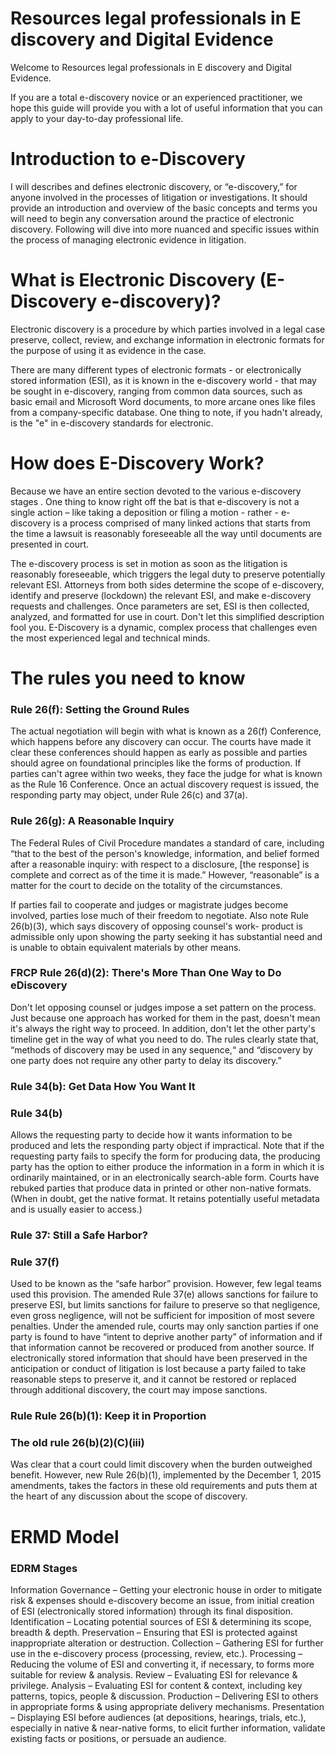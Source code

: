 #  Resources legal professionals in E discovery and Digital Evidence

Welcome to Resources legal professionals in E discovery and Digital Evidence.

If you are a total e-discovery novice or an experienced practitioner, we hope this guide will provide you with a lot of useful information that you can apply to your day-to-day professional life.

# Introduction to e-Discovery
I will describes and defines electronic discovery, or “e-discovery,” for anyone involved in the processes of litigation or investigations. It should provide an introduction and overview of the basic concepts and terms you will need to begin any conversation around the practice of electronic discovery. Following will dive into more nuanced and specific issues within the process of managing electronic evidence in litigation.

# What is Electronic Discovery (E-Discovery  e-discovery)?

Electronic discovery is a procedure by which parties involved in a legal case preserve, collect, review, and exchange information in electronic formats for the purpose of using it as evidence in the case. 

There are many different types of electronic formats - or electronically stored information (ESI), as it is known in the e-discovery world - that may be sought in e-discovery, ranging from common data sources, such as basic email and Microsoft Word documents, to more arcane ones like files from a company-specific database. One thing to note, if you hadn't already, is the "e" in e-discovery standards for electronic. 

# How does E-Discovery Work?

Because we have an entire section devoted to the various e-discovery stages . One thing to know right off the bat is that e-discovery is not a single action – like taking a deposition or filing a motion - rather - e-discovery is a process comprised of many linked actions that starts from the time a lawsuit is reasonably foreseeable all the way until documents are presented in court. 

The e-discovery process is set in motion as soon as the litigation is reasonably foreseeable, which triggers the legal duty to preserve potentially relevant ESI. Attorneys from both sides determine the scope of e-discovery, identify and preserve (lockdown) the relevant ESI, and make e-discovery requests and challenges. Once parameters are set, ESI is then collected, analyzed, and formatted for use in court. Don't let this simplified description fool you. E-Discovery is a dynamic, complex process that challenges even the most experienced legal and technical minds. 

# The rules you need to know

### Rule 26(f): Setting the Ground Rules

The actual negotiation will begin with what is known as a 26(f) Conference, which happens before any discovery can occur. The courts have made it clear these conferences should happen as early as possible and parties should agree on foundational principles like the forms of production. If parties can't agree within two weeks, they face the judge for what is known as the Rule 16 Conference. Once an actual discovery request is issued, the responding party may object, under Rule 26(c) and 37(a).

### Rule 26(g): A Reasonable Inquiry

The Federal Rules of Civil Procedure mandates a standard of care, including “that to the best of the person's knowledge, information, and belief formed after a reasonable inquiry: with respect to a disclosure, [the response] is complete and correct as of the time it is made.” However, “reasonable” is a matter for the court to decide on the totality of the circumstances.

If parties fail to cooperate and judges or magistrate judges become involved, parties lose much of their freedom to negotiate. Also note Rule 26(b)(3), which says discovery of opposing counsel's work- product is admissible only upon showing the party seeking it has substantial need and is unable to obtain equivalent materials by other means.

### FRCP Rule 26(d)(2): There's More Than One Way to Do eDiscovery

Don't let opposing counsel or judges impose a set pattern on the process. Just because one approach has worked for them in the past, doesn't mean it's always the right way to proceed. In addition, don't let the other party's timeline get in the way of what you need to do. The rules clearly state that, “methods of discovery may be used in any sequence,“ and “discovery by one party does not require any other party to delay its discovery.”

### Rule 34(b): Get Data How You Want It

### Rule 34(b) 
Allows the requesting party to decide how it wants information to be produced and lets the responding party object if impractical. Note that if the requesting party fails to specify the form for producing data, the producing party has the option to either produce the information in a form in which it is ordinarily maintained, or in an electronically search-able form. Courts have rebuked parties that produce data in printed or other non-native formats. (When in doubt, get the native format. It retains potentially useful metadata and is usually easier to access.)

### Rule 37: Still a Safe Harbor?

### Rule 37(f) 
Used to be known as the “safe harbor” provision. However, few legal teams used this provision. The amended Rule 37(e) allows sanctions for failure to preserve ESI, but limits sanctions for failure to preserve so that negligence, even gross negligence, will not be sufficient for imposition of most severe penalties. Under the amended rule, courts may only sanction parties if one party is found to have “intent to deprive another party” of information and if that information cannot be recovered or produced from another source. If electronically stored information that should have been preserved in the anticipation or conduct of litigation is lost because a party failed to take reasonable steps to preserve it, and it cannot be restored or replaced through additional discovery, the court may impose sanctions.

### Rule Rule 26(b)(1): Keep it in Proportion

### The old rule 26(b)(2)(C)(iii) 
Was clear that a court could limit discovery when the burden outweighed benefit. However, new Rule 26(b)(1), implemented by the December 1, 2015 amendments, takes the factors in these old requirements and puts them at the heart of any discussion about the scope of discovery.

# ERMD Model

### EDRM Stages
Information Governance – Getting your electronic house in order to mitigate risk & expenses should e-discovery become an issue, from initial creation of ESI (electronically stored information) through its final disposition.
Identification – Locating potential sources of ESI & determining its scope, breadth & depth.
Preservation – Ensuring that ESI is protected against inappropriate alteration or destruction.
Collection – Gathering ESI for further use in the e-discovery process (processing, review, etc.).
Processing – Reducing the volume of ESI and converting it, if necessary, to forms more suitable for review & analysis.
Review – Evaluating ESI for relevance & privilege.
Analysis – Evaluating ESI for content & context, including key patterns, topics, people & discussion.
Production – Delivering ESI to others in appropriate forms & using appropriate delivery mechanisms.
Presentation – Displaying ESI before audiences (at depositions, hearings, trials, etc.), especially in native & near-native forms, to elicit further information, validate existing facts or positions, or persuade an audience.
